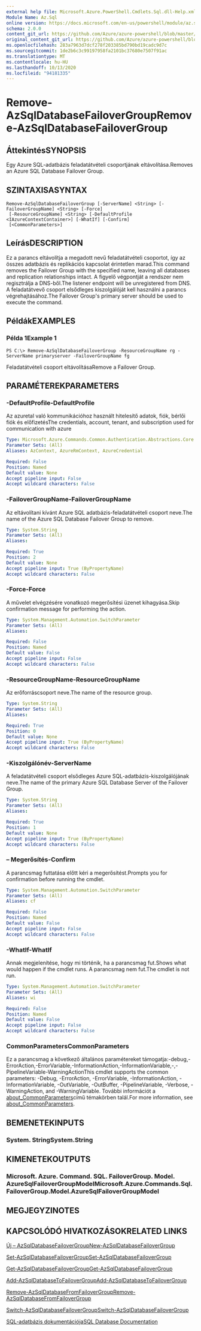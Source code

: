 ```yaml
---
external help file: Microsoft.Azure.PowerShell.Cmdlets.Sql.dll-Help.xml
Module Name: Az.Sql
online version: https://docs.microsoft.com/en-us/powershell/module/az.sql/remove-azsqldatabasefailovergroup
schema: 2.0.0
content_git_url: https://github.com/Azure/azure-powershell/blob/master/src/Sql/Sql/help/Remove-AzSqlDatabaseFailoverGroup.md
original_content_git_url: https://github.com/Azure/azure-powershell/blob/master/src/Sql/Sql/help/Remove-AzSqlDatabaseFailoverGroup.md
ms.openlocfilehash: 283a7963d7dcf278f203385bd790bd19cadc9d7c
ms.sourcegitcommit: 1de2b6c3c99197958fa2101bc37680e7507f91ac
ms.translationtype: MT
ms.contentlocale: hu-HU
ms.lasthandoff: 10/13/2020
ms.locfileid: "94181335"
---
```

# <span data-ttu-id="dfcfe-101">Remove-AzSqlDatabaseFailoverGroup</span><span class="sxs-lookup"><span data-stu-id="dfcfe-101">Remove-AzSqlDatabaseFailoverGroup</span></span>

## <span data-ttu-id="dfcfe-102">Áttekintés</span><span class="sxs-lookup"><span data-stu-id="dfcfe-102">SYNOPSIS</span></span>
<span data-ttu-id="dfcfe-103">Egy Azure SQL-adatbázis feladatátvételi csoportjának eltávolítása.</span><span class="sxs-lookup"><span data-stu-id="dfcfe-103">Removes an Azure SQL Database Failover Group.</span></span>

## <span data-ttu-id="dfcfe-104">SZINTAXISA</span><span class="sxs-lookup"><span data-stu-id="dfcfe-104">SYNTAX</span></span>

```
Remove-AzSqlDatabaseFailoverGroup [-ServerName] <String> [-FailoverGroupName] <String> [-Force]
 [-ResourceGroupName] <String> [-DefaultProfile <IAzureContextContainer>] [-WhatIf] [-Confirm]
 [<CommonParameters>]
```

## <span data-ttu-id="dfcfe-105">Leírás</span><span class="sxs-lookup"><span data-stu-id="dfcfe-105">DESCRIPTION</span></span>
<span data-ttu-id="dfcfe-106">Ez a parancs eltávolítja a megadott nevű feladatátvételi csoportot, így az összes adatbázis és replikációs kapcsolat érintetlen marad.</span><span class="sxs-lookup"><span data-stu-id="dfcfe-106">This command removes the Failover Group with the specified name, leaving all databases and replication relationships intact.</span></span> <span data-ttu-id="dfcfe-107">A figyelő végpontját a rendszer nem regisztrálja a DNS-ből.</span><span class="sxs-lookup"><span data-stu-id="dfcfe-107">The listener endpoint will be unregistered from DNS.</span></span>
<span data-ttu-id="dfcfe-108">A feladatátvevő csoport elsődleges kiszolgálóját kell használni a parancs végrehajtásához.</span><span class="sxs-lookup"><span data-stu-id="dfcfe-108">The Failover Group's primary server should be used to execute the command.</span></span>

## <span data-ttu-id="dfcfe-109">Példák</span><span class="sxs-lookup"><span data-stu-id="dfcfe-109">EXAMPLES</span></span>

### <span data-ttu-id="dfcfe-110">Példa 1</span><span class="sxs-lookup"><span data-stu-id="dfcfe-110">Example 1</span></span>
```
PS C:\> Remove-AzSqlDatabaseFailoverGroup -ResourceGroupName rg -ServerName primaryserver -FailoverGroupName fg
```

<span data-ttu-id="dfcfe-111">Feladatátvételi csoport eltávolítása</span><span class="sxs-lookup"><span data-stu-id="dfcfe-111">Remove a Failover Group.</span></span>

## <span data-ttu-id="dfcfe-112">PARAMÉTEREK</span><span class="sxs-lookup"><span data-stu-id="dfcfe-112">PARAMETERS</span></span>

### <span data-ttu-id="dfcfe-113">-DefaultProfile</span><span class="sxs-lookup"><span data-stu-id="dfcfe-113">-DefaultProfile</span></span>
<span data-ttu-id="dfcfe-114">Az azuretal való kommunikációhoz használt hitelesítő adatok, fiók, bérlői fiók és előfizetés</span><span class="sxs-lookup"><span data-stu-id="dfcfe-114">The credentials, account, tenant, and subscription used for communication with azure</span></span>

```yaml
Type: Microsoft.Azure.Commands.Common.Authentication.Abstractions.Core.IAzureContextContainer
Parameter Sets: (All)
Aliases: AzContext, AzureRmContext, AzureCredential

Required: False
Position: Named
Default value: None
Accept pipeline input: False
Accept wildcard characters: False
```

### <span data-ttu-id="dfcfe-115">-FailoverGroupName</span><span class="sxs-lookup"><span data-stu-id="dfcfe-115">-FailoverGroupName</span></span>
<span data-ttu-id="dfcfe-116">Az eltávolítani kívánt Azure SQL adatbázis-feladatátvételi csoport neve.</span><span class="sxs-lookup"><span data-stu-id="dfcfe-116">The name of the Azure SQL Database Failover Group to remove.</span></span>

```yaml
Type: System.String
Parameter Sets: (All)
Aliases:

Required: True
Position: 2
Default value: None
Accept pipeline input: True (ByPropertyName)
Accept wildcard characters: False
```

### <span data-ttu-id="dfcfe-117">-Force</span><span class="sxs-lookup"><span data-stu-id="dfcfe-117">-Force</span></span>
<span data-ttu-id="dfcfe-118">A művelet elvégzésére vonatkozó megerősítési üzenet kihagyása.</span><span class="sxs-lookup"><span data-stu-id="dfcfe-118">Skip confirmation message for performing the action.</span></span>

```yaml
Type: System.Management.Automation.SwitchParameter
Parameter Sets: (All)
Aliases:

Required: False
Position: Named
Default value: False
Accept pipeline input: False
Accept wildcard characters: False
```

### <span data-ttu-id="dfcfe-119">-ResourceGroupName</span><span class="sxs-lookup"><span data-stu-id="dfcfe-119">-ResourceGroupName</span></span>
<span data-ttu-id="dfcfe-120">Az erőforráscsoport neve.</span><span class="sxs-lookup"><span data-stu-id="dfcfe-120">The name of the resource group.</span></span>

```yaml
Type: System.String
Parameter Sets: (All)
Aliases:

Required: True
Position: 0
Default value: None
Accept pipeline input: True (ByPropertyName)
Accept wildcard characters: False
```

### <span data-ttu-id="dfcfe-121">-Kiszolgálónév</span><span class="sxs-lookup"><span data-stu-id="dfcfe-121">-ServerName</span></span>
<span data-ttu-id="dfcfe-122">A feladatátvételi csoport elsődleges Azure SQL-adatbázis-kiszolgálójának neve.</span><span class="sxs-lookup"><span data-stu-id="dfcfe-122">The name of the primary Azure SQL Database Server of the Failover Group.</span></span>

```yaml
Type: System.String
Parameter Sets: (All)
Aliases:

Required: True
Position: 1
Default value: None
Accept pipeline input: True (ByPropertyName)
Accept wildcard characters: False
```

### <span data-ttu-id="dfcfe-123">– Megerősítés</span><span class="sxs-lookup"><span data-stu-id="dfcfe-123">-Confirm</span></span>
<span data-ttu-id="dfcfe-124">A parancsmag futtatása előtt kéri a megerősítést.</span><span class="sxs-lookup"><span data-stu-id="dfcfe-124">Prompts you for confirmation before running the cmdlet.</span></span>

```yaml
Type: System.Management.Automation.SwitchParameter
Parameter Sets: (All)
Aliases: cf

Required: False
Position: Named
Default value: False
Accept pipeline input: False
Accept wildcard characters: False
```

### <span data-ttu-id="dfcfe-125">-WhatIf</span><span class="sxs-lookup"><span data-stu-id="dfcfe-125">-WhatIf</span></span>
<span data-ttu-id="dfcfe-126">Annak megjelenítése, hogy mi történik, ha a parancsmag fut.</span><span class="sxs-lookup"><span data-stu-id="dfcfe-126">Shows what would happen if the cmdlet runs.</span></span>
<span data-ttu-id="dfcfe-127">A parancsmag nem fut.</span><span class="sxs-lookup"><span data-stu-id="dfcfe-127">The cmdlet is not run.</span></span>

```yaml
Type: System.Management.Automation.SwitchParameter
Parameter Sets: (All)
Aliases: wi

Required: False
Position: Named
Default value: False
Accept pipeline input: False
Accept wildcard characters: False
```

### <span data-ttu-id="dfcfe-128">CommonParameters</span><span class="sxs-lookup"><span data-stu-id="dfcfe-128">CommonParameters</span></span>
<span data-ttu-id="dfcfe-129">Ez a parancsmag a következő általános paramétereket támogatja:-debug,-ErrorAction,-ErrorVariable,-InformationAction,-InformationVariable,-,-PipelineVariable-WarningAction</span><span class="sxs-lookup"><span data-stu-id="dfcfe-129">This cmdlet supports the common parameters: -Debug, -ErrorAction, -ErrorVariable, -InformationAction, -InformationVariable, -OutVariable, -OutBuffer, -PipelineVariable, -Verbose, -WarningAction, and -WarningVariable.</span></span> <span data-ttu-id="dfcfe-130">További információt a [about_CommonParameters](http://go.microsoft.com/fwlink/?LinkID=113216)című témakörben talál.</span><span class="sxs-lookup"><span data-stu-id="dfcfe-130">For more information, see [about_CommonParameters](http://go.microsoft.com/fwlink/?LinkID=113216).</span></span>

## <span data-ttu-id="dfcfe-131">BEMENETEK</span><span class="sxs-lookup"><span data-stu-id="dfcfe-131">INPUTS</span></span>

### <span data-ttu-id="dfcfe-132">System. String</span><span class="sxs-lookup"><span data-stu-id="dfcfe-132">System.String</span></span>

## <span data-ttu-id="dfcfe-133">KIMENETEK</span><span class="sxs-lookup"><span data-stu-id="dfcfe-133">OUTPUTS</span></span>

### <span data-ttu-id="dfcfe-134">Microsoft. Azure. Command. SQL. FailoverGroup. Model. AzureSqlFailoverGroupModel</span><span class="sxs-lookup"><span data-stu-id="dfcfe-134">Microsoft.Azure.Commands.Sql.FailoverGroup.Model.AzureSqlFailoverGroupModel</span></span>

## <span data-ttu-id="dfcfe-135">MEGJEGYZI</span><span class="sxs-lookup"><span data-stu-id="dfcfe-135">NOTES</span></span>

## <span data-ttu-id="dfcfe-136">KAPCSOLÓDÓ HIVATKOZÁSOK</span><span class="sxs-lookup"><span data-stu-id="dfcfe-136">RELATED LINKS</span></span>

[<span data-ttu-id="dfcfe-137">Új – AzSqlDatabaseFailoverGroup</span><span class="sxs-lookup"><span data-stu-id="dfcfe-137">New-AzSqlDatabaseFailoverGroup</span></span>](./New-AzSqlDatabaseFailoverGroup.md)

[<span data-ttu-id="dfcfe-138">Set-AzSqlDatabaseFailoverGroup</span><span class="sxs-lookup"><span data-stu-id="dfcfe-138">Set-AzSqlDatabaseFailoverGroup</span></span>](./Set-AzSqlDatabaseFailoverGroup.md)

[<span data-ttu-id="dfcfe-139">Get-AzSqlDatabaseFailoverGroup</span><span class="sxs-lookup"><span data-stu-id="dfcfe-139">Get-AzSqlDatabaseFailoverGroup</span></span>](./Get-AzSqlDatabaseFailoverGroup.md)

[<span data-ttu-id="dfcfe-140">Add-AzSqlDatabaseToFailoverGroup</span><span class="sxs-lookup"><span data-stu-id="dfcfe-140">Add-AzSqlDatabaseToFailoverGroup</span></span>](./Add-AzSqlDatabaseToFailoverGroup.md)

[<span data-ttu-id="dfcfe-141">Remove-AzSqlDatabaseFromFailoverGroup</span><span class="sxs-lookup"><span data-stu-id="dfcfe-141">Remove-AzSqlDatabaseFromFailoverGroup</span></span>](./Remove-AzSqlDatabaseFromFailoverGroup.md)

[<span data-ttu-id="dfcfe-142">Switch-AzSqlDatabaseFailoverGroup</span><span class="sxs-lookup"><span data-stu-id="dfcfe-142">Switch-AzSqlDatabaseFailoverGroup</span></span>](./Switch-AzSqlDatabaseFailoverGroup.md)

[<span data-ttu-id="dfcfe-143">SQL-adatbázis dokumentációja</span><span class="sxs-lookup"><span data-stu-id="dfcfe-143">SQL Database Documentation</span></span>](https://docs.microsoft.com/azure/sql-database/)
